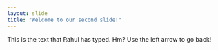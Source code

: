 ```yaml
---
layout: slide
title: "Welcome to our second slide!"
---
```

This is the text that Rahul has typed. Hm?
Use the left arrow to go back!
